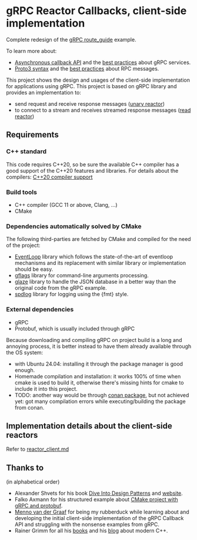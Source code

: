 # gRPC Reactor Callbacks, client-side implementation

Complete redesign of the [gRPC route_guide](https://github.com/grpc/grpc/tree/master/examples/cpp/route_guide) example.

To learn more about:

- [Asynchronous callback API](https://grpc.io/docs/languages/cpp/callback/) and the
  [best practices](https://grpc.io/docs/languages/cpp/best_practices/) about gRPC services.
- [Proto3 syntax](https://protobuf.dev/programming-guides/proto3/) and the
  [best practices](https://protobuf.dev/best-practices/) about RPC messages.

This project shows the design and usages of the client-side implementation for applications using gRPC.
This project is based on gRPC library and provides an implementation to:

- send request and receive response messages ([unary reactor](https://grpc.github.io/grpc/cpp/classgrpc_1_1_client_unary_reactor.html))
- to connect to a stream and receives streamed response messages ([read reactor](https://grpc.github.io/grpc/cpp/classgrpc_1_1_client_read_reactor.html))

## Requirements

### C++ standard

This code requires C++20, so be sure the available C++ compiler has a good support of the C++20 features and libraries.
For details about the compilers: [C++20 compiler support](https://en.cppreference.com/w/cpp/compiler_support/20)

### Build tools

- C++ compiler (GCC 11 or above, Clang, ...)
- CMake

### Dependencies automatically solved by CMake

The following third-parties are fetched by CMake and compiled for the need of the project:

- [EventLoop](https://github.com/amoldhamale1105/EventLoop) library which follows the state-of-the-art of eventloop
  mechanisms and its replacement with similar library or implementation should be easy.
- [gflags](https://github.com/gflags/gflags) library for command-line arguments processing.
- [glaze](https://github.com/stephenberry/glaze) library to handle the JSON database in a better way than the
  original code from the gRPC example.
- [spdlog](https://github.com/gabime/spdlog) library for logging using the {fmt} style.

### External dependencies

- gRPC
- Protobuf, which is usually included through gRPC

Because downloading and compiling gRPC on project build is a long and annoying process, it is better instead to have
them already available through the OS system:

- with Ubuntu 24.04: installing it through the package manager is good enough.
- Homemade compilation and installation: it works 100% of time when cmake is used to build it, otherwise
  there's missing hints for cmake to include it into this project.
- TODO: another way would be through [conan package](https://conan.io/center/recipes/grpc), but not achieved yet: got
        many compilation errors while executing/building the package from conan.

## Implementation details about the client-side reactors

Refer to [reactor_client.md](client/reactor_client.md)

## Thanks to

(in alphabetical order)

- Alexander Shvets for his book [Dive Into Design Patterns](https://refactoring.guru/design-patterns/book) and
  [website](https://refactoring.guru/design-patterns).
- Falko Axmann for his structured example about
  [CMake project with gRPC and protobuf](https://www.f-ax.de/dev/2020/11/08/grpc-plugin-cmake-support.html).
- [Menno van der Graaf](https://github.com/Mercotui) for being my rubberduck while learning about and developing the
  initial client-side implementation of the gRPC Callback API and struggling with the nonsense examples from gRPC.
- Rainer Grimm for all his [books](https://leanpub.com/u/RainerGrimm) and his [blog](https://www.modernescpp.com/index.php/blog/)
  about modern C++.
